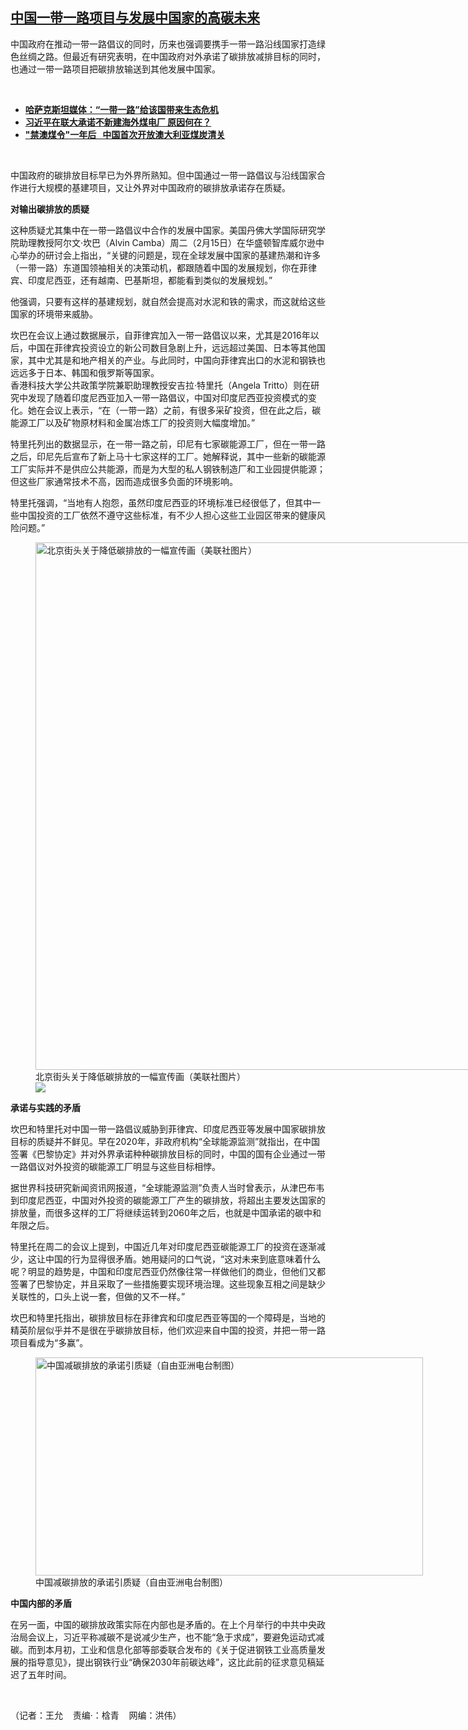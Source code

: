 <!--1644961320000-->
[中国一带一路项目与发展中国家的高碳未来](https://www.rfa.org/mandarin/yataibaodao/jingmao/wy-02152022094040.html)
------

<p>中国政府在推动一带一路倡议的同时，历来也强调要携手一带一路沿线国家打造绿色丝绸之路。但最近有研究表明，在中国政府对外承诺了碳排放减排目标的同时，也通过一带一路项目把碳排放输送到其他发展中国家。</p><p><br/></p><ul><li><a href="https://www.rfa.org/mandarin/yataibaodao/huanjing/lxy-04082019114015.html"><strong>哈萨克斯坦媒体：“一带一路”给该国带来生态危机</strong></a><strong><a href="https://www.rfa.org/mandarin/video?v=1_eglz35gq"></a></strong></li><li><strong><a href="https://www.rfa.org/mandarin/yataibaodao/huanjing/xx-09222021102548.html">习近平在联大承诺不新建海外煤电厂 原因何在？</a></strong></li><li><a href="https://www.rfa.org/mandarin/yataibaodao/junshiwaijiao/cm-11242021084410.html"><strong>"禁澳煤令"一年后   中国首次开放澳大利亚煤炭清关</strong></a></li></ul><p><br/></p><p>中国政府的碳排放目标早已为外界所熟知。但中国通过一带一路倡议与沿线国家合作进行大规模的基建项目，又让外界对中国政府的碳排放承诺存在质疑。</p><p><strong>对输出碳排放的质疑</strong></p><p><span>这种质疑尤其集中在一带一路倡议中合作的发展中国家。美国丹佛大学国际研究学院助理教授阿尔文</span>·坎巴（Alvin Camba）周二（2月15日）在华盛顿智库威尔逊中心举办的研讨会上指出，“关键的问题是，现在全球发展中国家的基建热潮和许多（一带一路）东道国领袖相关的决策动机，都跟随着中国的发展规划，你在菲律宾、印度尼西亚，还有越南、巴基斯坦，都能看到类似的发展规划。”</p><p><span>他强调，只要有这样的基建规划，就自然会提高对水泥和铁的需求，而这就给这些国家的环境带来威胁。</span></p><p><span>坎巴在会议上通过数据展示，自菲律宾加入一带一路倡议以来，尤其是</span>2016年以后，中国在菲律宾投资设立的新公司数目急剧上升，远远超过美国、日本等其他国家，其中尤其是和地产相关的产业。与此同时，中国向菲律宾出口的水泥和钢铁也远远多于日本、韩国和俄罗斯等国家。<br/><span>香港科技大学公共政策学院兼职助理教授安吉拉</span>·特里托（Angela Tritto）则在研究中发现了随着印度尼西亚加入一带一路倡议，中国对印度尼西亚投资模式的变化。她在会议上表示，“在（一带一路）之前，有很多采矿投资，但在此之后，碳能源工厂以及矿物原材料和金属冶炼工厂的投资则大幅度增加。”</p><p><span>特里托列出的数据显示，在一带一路之前，印尼有七家碳能源工厂，但在一带一路之后，印尼先后宣布了新上马十七家这样的工厂。她解释说，其中一些新的碳能源工厂实际并不是供应公共能源，而是为大型的私人钢铁制造厂和工业园提供能源；但这些厂家通常技术不高，因而造成很多负面的环境影响。</span></p><p><span>特里托强调，</span>“当地有人抱怨，虽然印度尼西亚的环境标准已经很低了，但其中一些中国投资的工厂依然不遵守这些标准，有不少人担心这些工业园区带来的健康风险问题。”</p><p><figure class="image-richtext image-inline captioned" style="width:1500px;"><img alt="北京街头关于降低碳排放的一幅宣传画（美联社图片）" height="844" src="https://www.rfa.org/mandarin/yataibaodao/jingmao/wy-02152022094040.html/wy0215a.jpg/@@images/6f572562-41f5-4035-b0c1-ca6280d280fd.jpeg" title="wy0215a.jpg" width="1500"/><figcaption class="image-caption">北京街头关于降低碳排放的一幅宣传画（美联社图片）</figcaption><small></small><div id="zoomattribute"><a data-caption="北京街头关于降低碳排放的一幅宣传画（美联社图片）" data-fancybox="" href="https://www.rfa.org/mandarin/yataibaodao/jingmao/wy-02152022094040.html/wy0215a.jpg" id="single_image" title="北京街头关于降低碳排放的一幅宣传画（美联社图片）"><img src="/++plone++rfa-resources/img/icon-zoom.png"/></a></div></figure></p><p><strong>承诺与实践的矛盾</strong><span></span></p><p><span>坎巴和特里托对中国一带一路倡议威胁到菲律宾、印度尼西亚等发展中国家碳排放目标的质疑并不鲜见。早在</span>2020年，非政府机构“全球能源监测”就指出，在中国签署《巴黎协定》并对外界承诺种种碳排放目标的同时，中国的国有企业通过一带一路倡议对外投资的碳能源工厂明显与这些目标相悖。</p><p><span>据世界科技研究新闻资讯网报道，</span>“全球能源监测”负责人当时曾表示，从津巴布韦到印度尼西亚，中国对外投资的碳能源工厂产生的碳排放，将超出主要发达国家的排放量，而很多这样的工厂将继续运转到2060年之后，也就是中国承诺的碳中和年限之后。</p><p><span>特里托在周二的会议上提到，中国近几年对印度尼西亚碳能源工厂的投资在逐渐减少，这让中国的行为显得很矛盾。她用疑问的口气说，</span>“这对未来到底意味着什么呢？明显的趋势是，中国和印度尼西亚仍然像往常一样做他们的商业，但他们又都签署了巴黎协定，并且采取了一些措施要实现环境治理。这些现象互相之间是缺少关联性的，口头上说一套，但做的又不一样。”</p><p><span>坎巴和特里托指出，碳排放目标在菲律宾和印度尼西亚等国的一个障碍是，当地的精英阶层似乎并不是很在乎碳排放目标，他们欢迎来自中国的投资，并把一带一路项目看成为</span>“多赢”。</p><p><figure class="image-richtext image-inline captioned" style="width:620px;"><img alt="中国减碳排放的承诺引质疑（自由亚洲电台制图）" height="349" src="https://www.rfa.org/mandarin/yataibaodao/jingmao/wy-02152022094040.html/wy0215c.jpg/@@images/f7cde4b5-e4b9-40dd-8f34-c9a15a7b622f.jpeg" title="wy0215c.jpg" width="620"/><figcaption class="image-caption">中国减碳排放的承诺引质疑（自由亚洲电台制图）</figcaption><small></small></figure></p><p><strong>中国内部的矛盾</strong></p><p><span>在另一面，中国的碳排放政策实际在内部也是矛盾的。在上个月举行的中共中央政治局会议上，习近平称减碳不是说减少生产，也不能</span>“急于求成”，要避免运动式减碳。而到本月初，工业和信息化部等部委联合发布的《关于促进钢铁工业高质量发展的指导意见》，提出钢铁行业“确保2030年前碳达峰”，这比此前的征求意见稿延迟了五年时间。</p><p><br/></p><p><span>（记者：王允    责编·：梒青    网编：洪伟）</span></p>
